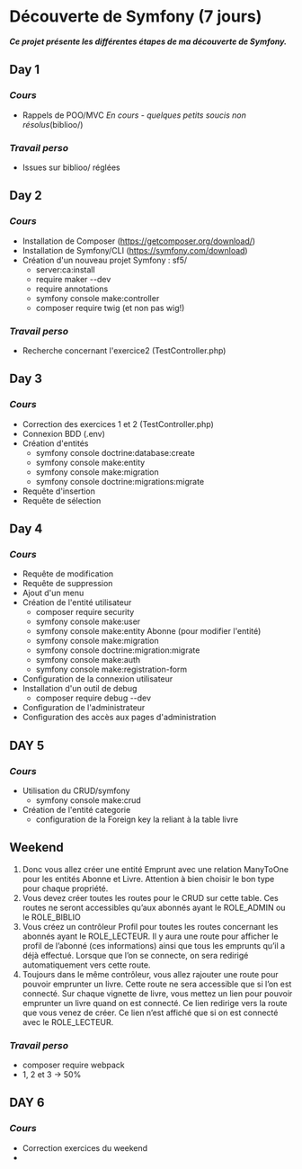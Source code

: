 # Découverte de Symfony (7 jours)

*__Ce projet présente les différentes étapes de ma découverte de Symfony.__*



## __Day 1__

### *Cours*
- Rappels de POO/MVC *En cours - quelques petits soucis non résolus*(biblioo/)

### *Travail perso*
- Issues sur biblioo/ réglées


## __Day 2__

### *Cours*
- Installation de Composer (https://getcomposer.org/download/)
- Installation de Symfony/CLI (https://symfony.com/download)
- Création d'un nouveau projet Symfony : sf5/
    - server:ca:install
    - require maker --dev
    - require annotations
    - symfony console make:controller
    - composer require twig (et non pas wig!)

### *Travail perso*
- Recherche concernant l'exercice2 (TestController.php)


## __Day 3__

### *Cours*
- Correction des exercices 1 et 2 (TestController.php)
- Connexion BDD (.env)
- Création d'entités
    - symfony console doctrine:database:create
    - symfony console make:entity
    - symfony console make:migration
    - symfony console doctrine:migrations:migrate
- Requête d'insertion
- Requête de sélection


## __Day 4__

### *Cours*
- Requête de modification
- Requête de suppression
- Ajout d'un menu
- Création de l'entité utilisateur
    - composer require security
    - symfony console make:user
    - symfony console make:entity Abonne (pour modifier l'entité)
    - symfony console make:migration
    - symfony console doctrine:migration:migrate
    - symfony console make:auth
    - symfony console make:registration-form
- Configuration de la connexion utilisateur
- Installation d'un outil de debug
    - composer require debug --dev
- Configuration de l'administrateur
- Configuration des accès aux pages d'administration


## __DAY 5__ 

### *Cours*
- Utilisation du CRUD/symfony
    - symfony console make:crud
- Création de l'entité categorie
    - configuration de la Foreign key la reliant à la table livre



## __Weekend__

1. Donc vous allez créer une entité Emprunt avec une relation ManyToOne pour les entités Abonne et Livre. Attention à bien choisir le bon type pour chaque propriété.
2. Vous devez créer toutes les routes pour le CRUD sur cette table. Ces routes ne seront accessibles qu’aux abonnés ayant le ROLE_ADMIN ou le ROLE_BIBLIO
3. Vous créez un contrôleur Profil pour toutes les routes concernant les abonnés ayant le ROLE_LECTEUR. Il y aura une route pour afficher le profil de l’abonné (ces informations) ainsi que tous les emprunts qu’il a déjà effectué.
Lorsque que l’on se connecte, on sera redirigé automatiquement vers cette route.
4. Toujours dans le même contrôleur, vous allez rajouter une route pour pouvoir emprunter un livre. Cette route ne sera accessible que si l’on est connecté.
Sur chaque vignette de livre, vous mettez un lien pour pouvoir emprunter un livre quand on est connecté. Ce lien redirige vers la route que vous venez de créer. Ce lien n’est affiché que si on est connecté avec le ROLE_LECTEUR.

### *Travail perso*
- composer require webpack
- 1, 2 et 3 -> 50%


## __DAY 6__

### *Cours*
- Correction exercices du weekend
- 